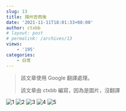 ```yaml
---
slug: 13
title: 揚州杏雨後
date: '2021-11-11T18:01:33+08:00'
author: ctxbb
# layout: post
# permalink: /archives/13
views:
    - '195'
categories:
    - 日常
---
```


> 該文章使用 Google 翻譯處理。
>
> 該文章由 ctxbb 編寫，因為是圖片，沒翻譯

![1](https://cdn.statically.io/gh/yexca/picx-images-hosting@master/2021/11-扬州杏雨后/1.3cr7a6v19fc0.webp)
![2](https://cdn.statically.io/gh/yexca/picx-images-hosting@master/2021/11-扬州杏雨后/2.6a9nc2b31gg0.webp)
![3](https://cdn.statically.io/gh/yexca/picx-images-hosting@master/2021/11-扬州杏雨后/3.5saqmmz6s380.webp)
![4](https://cdn.statically.io/gh/yexca/picx-images-hosting@master/2021/11-扬州杏雨后/4.4o9isl9872c0.webp)
![5](https://cdn.statically.io/gh/yexca/picx-images-hosting@master/2021/11-扬州杏雨后/5.5do2087lo300.webp)
